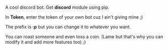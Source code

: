 A cool discord bot. Get **discord** module using pip. 

In **Token**, enter the token of your own bot cuz I ain't giving mine ;) 

The prefix is **:p** but you can change it to whatever you want.

You can roast someone and even toss a coin. (Lame but that's why you can modify it and add more features too) ;)
